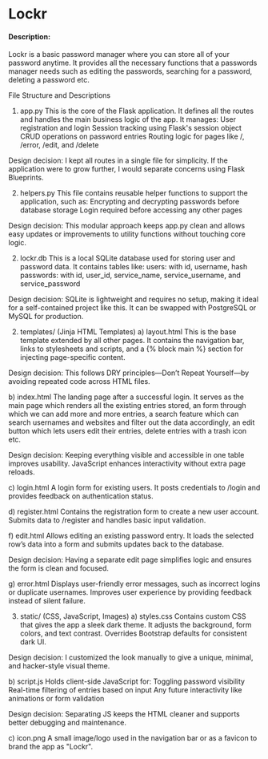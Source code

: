 # Lockr
#### Description:
Lockr is a basic password manager where you can store all of your password anytime. It provides all the necessary functions that a passwords manager needs such as editing the passwords, searching for a password, deleting a password etc.

File Structure and Descriptions
1) app.py
This is the core of the Flask application. It defines all the routes and handles the main business logic of the app.
It manages:
User registration and login
Session tracking using Flask's session object
CRUD operations on password entries
Routing logic for pages like /, /error, /edit, and /delete

Design decision: I kept all routes in a single file for simplicity. If the application were to grow further, I would separate concerns using Flask Blueprints.

2) helpers.py
This file contains reusable helper functions to support the application, such as:
Encrypting and decrypting passwords before database storage
Login required before accessing any other pages

Design decision: This modular approach keeps app.py clean and allows easy updates or improvements to utility functions without touching core logic.

2) lockr.db
This is a local SQLite database used for storing user and password data. It contains tables like:
users: with id, username, hash
passwords: with id, user_id, service_name, service_username, and service_password

Design decision: SQLite is lightweight and requires no setup, making it ideal for a self-contained project like this. It can be swapped with PostgreSQL or MySQL for production.

2) templates/ (Jinja HTML Templates)
a) layout.html
This is the base template extended by all other pages. It contains the navigation bar, links to stylesheets and scripts, and a {% block main %} section for injecting page-specific content.

Design decision: This follows DRY principles—Don’t Repeat Yourself—by avoiding repeated code across HTML files.

b) index.html
The landing page after a successful login. It serves as the main page which renders all the existing entries stored, an form through which we can add more and more entries, a search feature which can search usernames and websites and filter out the data accordingly, an edit button which lets users edit their entries, delete entries with a trash icon etc.

Design decision: Keeping everything visible and accessible in one table improves usability. JavaScript enhances interactivity without extra page reloads.

c) login.html
A login form for existing users. It posts credentials to /login and provides feedback on authentication status.

d) register.html
Contains the registration form to create a new user account. Submits data to /register and handles basic input validation.

f) edit.html
Allows editing an existing password entry. It loads the selected row’s data into a form and submits updates back to the database.

Design decision: Having a separate edit page simplifies logic and ensures the form is clean and focused.

g) error.html
Displays user-friendly error messages, such as incorrect logins or duplicate usernames. Improves user experience by providing feedback instead of silent failure.

3) static/ (CSS, JavaScript, Images)
a) styles.css
Contains custom CSS that gives the app a sleek dark theme. It adjusts the background, form colors, and text contrast. Overrides Bootstrap defaults for consistent dark UI.

Design decision: I customized the look manually to give a unique, minimal, and hacker-style visual theme.

b) script.js
Holds client-side JavaScript for:
Toggling password visibility
Real-time filtering of entries based on input
Any future interactivity like animations or form validation

Design decision: Separating JS keeps the HTML cleaner and supports better debugging and maintenance.

c) icon.png
A small image/logo used in the navigation bar or as a favicon to brand the app as "Lockr".
